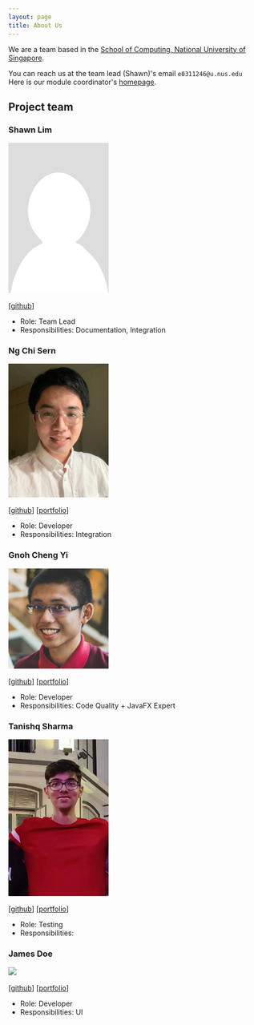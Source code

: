 ```yaml
---
layout: page
title: About Us
---
```


We are a team based in the [School of Computing, National University of Singapore](http://www.comp.nus.edu.sg).

You can reach us at the team lead (Shawn)'s email `e0311246@u.nus.edu` <br>
Here is our module coordinator's [homepage](https://www.comp.nus.edu.sg/~damithch/).

## Project team

### Shawn Lim

<img src="images/lwlshawn.png" width="200px">

[[github](https://github.com/lwlshawn)]

* Role: Team Lead
* Responsibilities: Documentation, Integration

### Ng Chi Sern

<img src="images/ngchisern.png" width="200px">

[[github](https://github.com/ngchisern)]
[[portfolio](team/ngchisern.md)]

* Role: Developer
* Responsibilities: Integration

### Gnoh Cheng Yi

<img src="images/gnohchengyi.png" width="200px">

[[github](http://github.com/gnohchengyi)] [[portfolio](team/gnohchengyi.md)]

* Role: Developer
* Responsibilities: Code Quality + JavaFX Expert

### Tanishq Sharma

<img src="images/tanishq4331.png" width="200px">

[[github](https://github.com/Tanishq4331)]
[[portfolio](team/tanishq.md)]

* Role: Testing
* Responsibilities: 

### James Doe

<img src="images/johndoe.png" width="200px">

[[github](http://github.com/johndoe)]
[[portfolio](team/johndoe.md)]

* Role: Developer
* Responsibilities: UI
